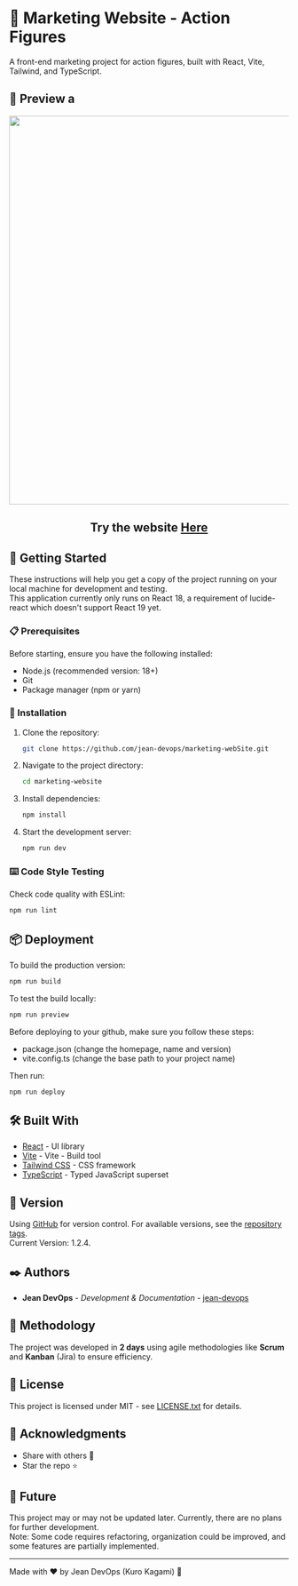 # 📢 Marketing Website - Action Figures  

A front-end marketing project for action figures, built with React, Vite, Tailwind, and TypeScript.  

## 🚀 Preview  a

<div style="text-align: center">  
<img src="https://i.ibb.co/4nbyZNdX/website-preview.png" style="width: 700px">  
<br/>  
<h2>Try the website <a href="https://jean-devops.github.io/marketing-website">Here</a></h2>  
</div>  

## 🚀 Getting Started  

These instructions will help you get a copy of the project running on your local machine for development and testing.  
This application currently only runs on React 18, a requirement of lucide-react which doesn't support React 19 yet.  

### 📋 Prerequisites  

Before starting, ensure you have the following installed:  

- Node.js (recommended version: 18+)  
- Git
- Package manager (npm or yarn)

### 🔧 Installation  

1. Clone the repository:  
   ```sh  
   git clone https://github.com/jean-devops/marketing-webSite.git
   ```
2. Navigate to the project directory:
   ```sh
   cd marketing-website
   ```
3. Install dependencies:
   ```sh
   npm install
   ```
4. Start the development server:
   ```sh
   npm run dev
   ```

### ⌨️ Code Style Testing

Check code quality with ESLint:

```sh
npm run lint
```

## 📦 Deployment

To build the production version:

```sh
npm run build
```

To test the build locally:

```sh
npm run preview
```

Before deploying to your github, make sure you follow these steps:

- package.json (change the homepage, name and version)
- vite.config.ts (change the base path to your project name)

Then run:

```sh
npm run deploy
```

## 🛠️ Built With

- [React](https://react.dev/) - UI library
- [Vite](https://vitejs.dev/) - Vite - Build tool
- [Tailwind CSS](https://tailwindcss.com/) - CSS framework
- [TypeScript](https://www.typescriptlang.org/) - Typed JavaScript superset

## 📌 Version

Using [GitHub](https://github.com) for version control. For available versions, see the [repository tags](https://github.com/jean-devops/marketing-webSite/tags). <br/>
Current Version: 1.2.4.

## ✒️ Authors

- **Jean DevOps** - *Development & Documentation* - [jean-devops](https://github.com/jean-devops)

## 🎯 Methodology

The project was developed in **2 days** using agile methodologies like **Scrum** and **Kanban** (Jira) to ensure efficiency.

## 📄 License

This project is licensed under MIT - see [LICENSE.txt](LICENSE.txt) for details.

## 🎁 Acknowledgments

- Share with others 📢
- Star the repo ⭐

## 🤝 Future

This project may or may not be updated later. Currently, there are no plans for further development.<br/>
Note: Some code requires refactoring, organization could be improved, and some features are partially implemented.

---

Made with ❤️ by Jean DevOps (Kuro Kagami) 🚀